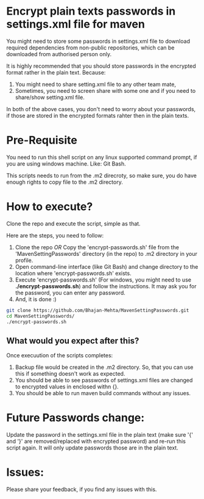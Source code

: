 # Encrypt plain texts passwords in settings.xml file for maven

You might need to store some passwords in settings.xml file to download required dependencies from non-public repositories, which can be downloaded from authorised person only. 

It is highly recommended that you should store passwords in the encrypted format rather in the plain text. Because:
1. You might need to share setting.xml file to any other team mate,
2. Sometimes, you need to screen share with some one and if you need to share/show setting.xml file.

In both of the above cases, you don't need to worry about your passwords, if those are stored in the encrypted formats rahter then in the plain texts.

# Pre-Requisite
You need to run this shell script on any linux supported command prompt, if you are using windows machine.
Like: Git Bash.

This scripts needs to run from the .m2 direcroty, so make sure, you do have enough rights to copy file to the .m2 directory.

# How to execute?
Clone the repo and execute the script, simple as that.

Here are the steps, you need to follow:

1. Clone the repo _OR_ Copy the 'encrypt-passwords.sh' file from the 'MavenSettingPasswords' directory (in the repo) to .m2 directory in your profile.
2. Open command-line interface (like Git Bash) and change directory to the location where 'encrypt-passwords.sh' exists.
3. Execute 'encrypt-passwords.sh' (For windows, you might need to use **./encrypt-passwords.sh**) and follow the instructions. It may ask you for the password, you can enter any password.
4. And, it is done :)

```sh
git clone https://github.com/Bhajan-Mehta/MavenSettingPasswords.git
cd MavenSettingPasswords/
./encrypt-passwords.sh
```
## What would you expect after this?

Once execuution of the scripts completes:
1.  Backup file would be created in the .m2 directory. So, that you can use this if something doesn't work as expected.
2.  You should be able to see passwords of settings.xml files are changed to encrypted values in enclosed withn {}.
3.  You should be able to run maven build commands without any issues.

# Future Passwords change:
Update the password in the settings.xml file in the plain text (make sure '{' and '}' are removed/replaced with encrypted password) and re-run this script again. It will only update passwords those are in the plain text.

# Issues:
Please share your feedback, if you find any issues with this.
